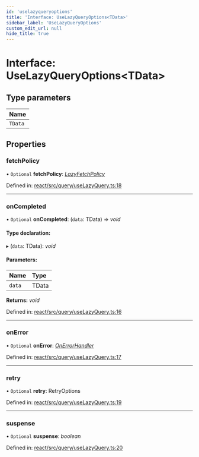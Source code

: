 ```yaml
---
id: 'uselazyqueryoptions'
title: 'Interface: UseLazyQueryOptions<TData>'
sidebar_label: 'UseLazyQueryOptions'
custom_edit_url: null
hide_title: true
---
```


# Interface: UseLazyQueryOptions<TData\>

## Type parameters

| Name    |
| :------ |
| `TData` |

## Properties

### fetchPolicy

• `Optional` **fetchPolicy**: [_LazyFetchPolicy_](../modules.md#lazyfetchpolicy)

Defined in: [react/src/query/useLazyQuery.ts:18](https://github.com/PabloSzx/gqless/blob/master/packages/react/src/query/useLazyQuery.ts#L18)

---

### onCompleted

• `Optional` **onCompleted**: (`data`: TData) => _void_

#### Type declaration:

▸ (`data`: TData): _void_

#### Parameters:

| Name   | Type  |
| :----- | :---- |
| `data` | TData |

**Returns:** _void_

Defined in: [react/src/query/useLazyQuery.ts:16](https://github.com/PabloSzx/gqless/blob/master/packages/react/src/query/useLazyQuery.ts#L16)

---

### onError

• `Optional` **onError**: [_OnErrorHandler_](../modules.md#onerrorhandler)

Defined in: [react/src/query/useLazyQuery.ts:17](https://github.com/PabloSzx/gqless/blob/master/packages/react/src/query/useLazyQuery.ts#L17)

---

### retry

• `Optional` **retry**: RetryOptions

Defined in: [react/src/query/useLazyQuery.ts:19](https://github.com/PabloSzx/gqless/blob/master/packages/react/src/query/useLazyQuery.ts#L19)

---

### suspense

• `Optional` **suspense**: _boolean_

Defined in: [react/src/query/useLazyQuery.ts:20](https://github.com/PabloSzx/gqless/blob/master/packages/react/src/query/useLazyQuery.ts#L20)
